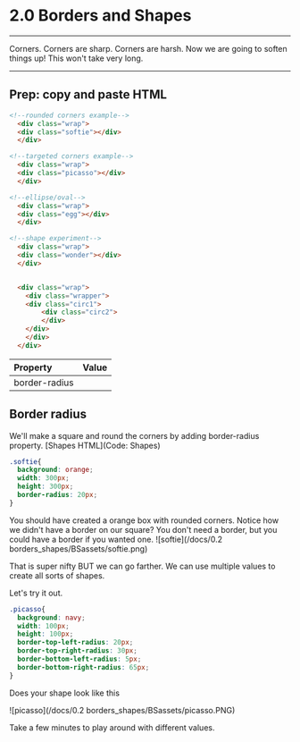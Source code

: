 # 2.0 Borders and Shapes

---

Corners. Corners are sharp. Corners are harsh. Now we are going to soften things up! This won't take very long.

---

## Prep: copy and paste HTML

```html
<!--rounded corners example-->
  <div class="wrap">
  <div class="softie"></div>
  </div>

<!--targeted corners example-->
  <div class="wrap">
  <div class="picasso"></div>
  </div>

<!--ellipse/oval-->
  <div class="wrap">
  <div class="egg"></div>
  </div>

<!--shape experiment-->
  <div class="wrap">
  <div class="wonder"></div>
  </div>


  <div class="wrap">
    <div class="wrapper">
    <div class="circ1">
        <div class="circ2">
        </div>
    </div>
    </div>
  </div>
```

| Property | Value |
| :--- | :--- |
| border-radius |  |

## Border radius

We'll make a square and round the corners by adding border-radius property. [Shapes HTML](Code: Shapes)

```css
.softie{
  background: orange;
  width: 300px;
  height: 300px;
  border-radius: 20px;
}
```

You should have created a orange box with rounded corners.  Notice how we didn't have a border on our square? You don't need a border, but you could have a border if you wanted one.
![softie](/docs/0.2 borders_shapes/BSassets/softie.png)

 That is super nifty BUT we can go farther. We can use multiple values to create all sorts of shapes.

Let's try it out.

```css
.picasso{
  background: navy;
  width: 100px;
  height: 100px;
  border-top-left-radius: 20px;
  border-top-right-radius: 30px;
  border-bottom-left-radius: 5px;
  border-bottom-right-radius: 65px;
}
```

Does your shape look like this

![picasso](/docs/0.2 borders_shapes/BSassets/picasso.PNG)

Take a few minutes to play around with different values.
